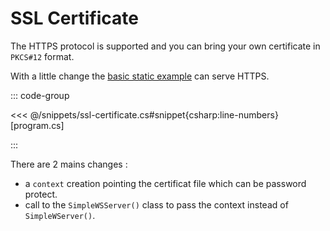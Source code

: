 # SSL Certificate

The HTTPS protocol is supported and you can bring your own certificate in `PKCS#12` format.

With a little change the [basic static example](./static-files) can serve HTTPS.

::: code-group

<<< @/snippets/ssl-certificate.cs#snippet{csharp:line-numbers} [program.cs]

:::

There are 2 mains changes :
- a `context` creation pointing the certificat file which can be password protect.
- call to the `SimpleWSServer()` class to pass the context instead of `SimpleWServer()`.

